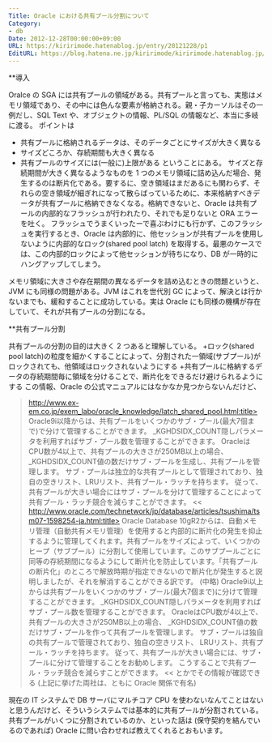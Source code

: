 ```yaml
---
Title: Oracle における共有プール分割について
Category:
- db
Date: 2012-12-28T00:00:00+09:00
URL: https://kiririmode.hatenablog.jp/entry/20121228/p1
EditURL: https://blog.hatena.ne.jp/kiririmode/kiririmode.hatenablog.jp/atom/entry/8454420450078210040
---
```



**導入

Oralce の SGA には共有プールの領域がある。共有プールと言っても、実態はメモリ領域であり、その中には色んな要素が格納される。親・子カーソルはその一例だし、SQL Text や、オブジェクトの情報、PL/SQL の情報など、本当に多岐に渡る。
ポイントは
- 共有プールに格納されるデータは、そのデータごとにサイズが大きく異なる
- サイズどころか、存続期間も大きく異なる
- 共有プールのサイズには(一般に)上限がある
ということにある。
サイズと存続期間が大きく異なるようなものを 1 つのメモリ領域に詰め込んだ場合、発生するのは断片化である。要するに、空き領域はまだあるにも関わらず、それらの空き領域が細ぎれになって散らばっているために、本来格納すべきデータが共有プールに格納できなくなる。格納できないと、Oracle は共有プールの内部的なフラッシュが行われたり、それでも足りないと ORA エラーを吐く。
フラッシュでうまくいったーで喜ぶわけにも行かず、このフラッシュを実行するとき、Oracle は内部的に、他セッションが共有プールを使用しないように内部的なロック(shared pool latch) を取得する。最悪のケースでは、この内部的ロックによって他セッションが待ちになり、DB が一時的にハングアップしてしまう。


メモリ領域に大きさや存在期間の異なるデータを詰め込むときの問題というと、JVM にも同様の問題がある。JVM はこれを世代別 GC によって、解決とは行かないまでも、緩和することに成功している。実は Oracle にも同様の機構が存在していて、それが共有プールの分割になる。

**共有プール分割

共有プールの分割の目的は大きく 2 つあると理解している。
+ロック(shared pool latch)の粒度を細かくすることによって、分割された一領域(サブプール)がロックされても、他領域はロックされないようにする
+共有プールに格納するデータの存続期間毎に領域を分けることで、断片化をできるだけ避けられるようにする
この情報、Oracle の公式マニュアルにはなかなか見つからないんだけど、
>http://www.ex-em.co.jp/exem_labo/oracle_knowledge/latch_shared_pool.html:title>
Oracle9i以降からは、共有プールをいくつかのサブ・プール(最大7個まで)で分けて管理することができます。 _KGHDSIDX_COUNT隠しパラメータを利用すればサブ・プール数を管理することができます。 OracleはCPU数が4以上で、共有プールの大きさが250MB以上の場合、_KGHDSIDX_COUNT値の数だけサブ・プールを生成し、共有プールを管理します。 サブ・プールは独立的な共有プールとして管理されており、独自の空きリスト、LRUリスト、共有プール・ラッチを持ちます。 従って、共有プールが大きい場合にはサブ・プールを分けて管理することによって共有プール・ラッチ競合を減らすことができます。
<<
>http://www.oracle.com/technetwork/jp/database/articles/tsushima/tsm07-1598254-ja.html:title>
Oracle Database 10gR2からは、自動メモリ管理（自動共有メモリ管理）を使用すると内部的に断片化の発生を抑止するように管理してくれます。共有プールをサイズによって、いくつかのヒープ（サブプール）に分割して使用しています。このサブプールごとに同等の存続期間になるようにして断片化を防止しています。「共有プールの断片化」のところで解放時期が指定できないので断片化が発生すると説明しましたが、それを解消することができる訳です。
(中略)
Oracle9i以上からは共有プールをいくつかのサブ・プール(最大7個まで)に分けて管理することができます。 _KGHDSIDX_COUNT隠しパラメータを利用すればサブ・プール数を管理することができます。 OracleはCPU数が4以上で、共有プールの大きさが250MB以上の場合、 _KGHDSIDX_COUNT値の数だけサブ・プールを作って共有プールを管理します。 サブ・プールは独自の共有プールで管理されており、独自の空きリスト、 LRUリスト、共有プール・ラッチを持ちます。 従って、共有プールが大きい場合には、サブ・プールに分けて管理することをお勧めします。 こうすることで共有プール・ラッチ競合を減らすことができます。
<<
とかでその情報が確認できる (上記に挙げた両社は、ともに Oracle 関係で有名)

現在の IT システムで DB サーバにマルチコア CPU を使わないなんてことはないと思うんだけど、そういうシステムでは基本的に共有プールが分割されている。
共有プールがいくつに分割されているのか、といった話は (保守契約を結んでいるのであれば) Oracle に問い合わせれば教えてくれるとおもいます。
